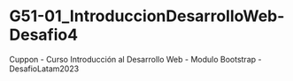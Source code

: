 # G51-01_IntroduccionDesarrolloWeb-Desafio4
Cuppon - Curso Introducción al Desarrollo Web - Modulo Bootstrap - DesafioLatam2023
